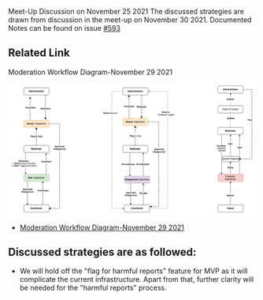 Meet-Up Discussion on November 25 2021
The discussed strategies are drawn from discussion in the meet-up on November 30 2021. Documented Notes can be found on issue [#593](https://github.com/alan-turing-institute/AutisticaCitizenScience/issues/593)

## Related Link
Moderation Workflow Diagram-November 29 2021 

![Moderation](moderation_workflow_diagram_20211129.png)

* [Moderation Workflow Diagram-November 29 2021](https://viewer.diagrams.net/?tags=%7B%7D&highlight=0000ff&edit=_blank&layers=1&nav=1&page-id=2EoajS9YyuE2mbzpoMci&title=user_flow_autspacs.drawio#Uhttps%3A%2F%2Fdrive.google.com%2Fuc%3Fid%3D1pohsA28S36n1yIWvAJhNd5k79qazjSeg%26export%3Ddownload)
## Discussed strategies are as followed:
* We will hold off the "flag for harmful reports" feature for MVP as it will complicate the current infrastructure. Apart from that, further clarity will be needed for the "harmful reports"  process. 

